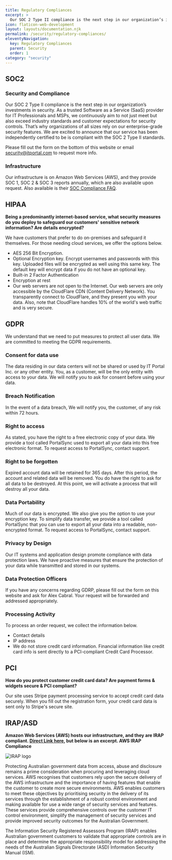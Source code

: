 ```yaml
---
title: Regulatory Compliances
excerpt: >
  Our SOC 2 Type II compliance is the next step in our organization’s investments in security.
icon: flaticon-web-development
layout: layouts/documentation.njk
permalink: /security/regulatory-compliances/
eleventyNavigation:
  key: Regulatory Compliances
  parent: Security
  order: 1
category: "security"
---
```


## SOC2

### Security and Compliance

Our SOC 2 Type II compliance is the next step in our organization’s investments in security. As a trusted Software as a Service (SaaS) provider for IT Professionals and MSPs, we continuously aim to not just meet but also exceed industry standards and customer expectations for security controls. That’s why organizations of all sizes rely on our enterprise-grade security features. We are excited to announce that our service has been independently certified to be is compliant with the SOC 2 Type II standards.

Please fill out the form on the bottom of this website or email security@itportal.com to request more info.

### Infrastructure

Our infrastructure is on Amazon Web Services (AWS), and they provide SOC 1, SOC 2 & SOC 3 reports annually, which are also available upon request. Also available is their [SOC Compliance FAQ](https://aws.amazon.com/compliance/soc-faqs).

## HIPAA

**Being a predominantly internet-based service, what security measures do you deploy to safeguard our customers' sensitive network information? Are details encrypted?**

We have customers that prefer to do on-premises and safeguard it themselves. For those needing cloud services, we offer the options below.

- AES 256 Bit Encryption.
- Optional Encryption key. Encrypt usernames and passwords with this key. Uploaded files will be encrypted as well using this same key. The default key will encrypt data if you do not have an optional key.
- Built-in 2 Factor Authentication
- Encryption at rest
- Our web servers are not open to the Internet. Our web servers are only accessible by the CloudFlare CDN (Content Delivery Network). You transparently connect to CloudFlare, and they present you with your data. Also, note that CloudFlare handles 10% of the world's web traffic and is very secure.

## GDPR

We understand that we need to put measures to protect all user data. We are committed to meeting the GDPR requirements.

### Consent for data use

The data residing in our data centers will not be shared or used by IT Portal Inc. or any other entity. You, as a customer, will be the only entity with access to your data. We will notify you to ask for consent before using your data.

### Breach Notification

In the event of a data breach, We will notify you, the customer, of any risk within 72 hours.

### Right to access

As stated, you have the right to a free electronic copy of your data. We provide a tool called PortalSync used to export all your data into this free electronic format. To request access to PortalSync, contact support.

### Right to be forgotten

Expired account data will be retained for 365 days. After this period, the account and related data will be removed. You do have the right to ask for all data to be destroyed. At this point, we will activate a process that will destroy all your data.

### Data Portability

Much of our data is encrypted. We also give you the option to use your encryption key. To simplify data transfer, we provide a tool called PortalSync that you can use to export all your data into a readable, non-encrypted format. To request access to PortalSync, contact support.

### Privacy by Design

Our IT systems and application design promote compliance with data protection laws. We have proactive measures that ensure the protection of your data while transmitted and stored in our systems.

### Data Protection Officers

If you have any concerns regarding GDRP, please fill out the form on this website and ask for Alex Cabral. Your request will be forwarded and addressed appropriately.

### Processing Activity

To process an order request, we collect the information below.

- Contact details
- IP address
- We do not store credit card information. Financial information like credit card info is sent directly to a PCI-compliant Credit Card Processor.

## PCI

**How do you protect customer credit card data? Are payment forms & widgets secure & PCI compliant?**

Our site uses Stripe payment processing service to accept credit card data securely. When you fill out the registration form, your credit card data is sent only to Stripe's secure site.

## IRAP/ASD

**Amazon Web Services (AWS) hosts our infrastructure, and they are IRAP compliant. [Direct Link here](https://aws.amazon.com/compliance/irap/), but below is an excerpt.
AWS IRAP Compliance**

![IRAP logo](https://d1.awsstatic.com/fin-serv/IRAP-fs-logo.8e0eea24f99493e923ebc738d0bf394f945294ee.jpg)

Protecting Australian government data from access, abuse and disclosure remains a prime consideration when procuring and leveraging cloud services. AWS recognises that customers rely upon the secure delivery of the AWS infrastructure and the importance of having features that enable the customer to create more secure environments. AWS enables customers to meet these objectives by prioritising security in the delivery of its services through the establishment of a robust control environment and making available for use a wide range of security services and features. These services provide comprehensive controls over the customer IT control environment, simplify the management of security services and provide improved security outcomes for the Australian Government.

The Information Security Registered Assessors Program (IRAP) enables Australian government customers to validate that appropriate controls are in place and determine the appropriate responsibility model for addressing the needs of the Australian Signals Directorate (ASD) Information Security Manual (ISM).
